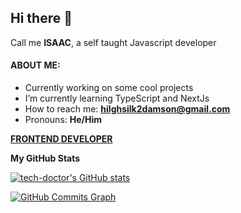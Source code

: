 ## Hi there 👋

<!--
**tech-doctor/tech-doctor** is a ✨ _special_ ✨ repository because its `README.md` (this file) appears on your GitHub profile.
-->
Call me **ISAAC**, a self taught Javascript developer

#### ABOUT ME: 

* Currently working on some cool projects
* I’m currently learning TypeScript and NextJs
* How to reach me:  **hilghsilk2damson@gmail.com**
* Pronouns: **He/Him**

**[FRONTEND DEVELOPER](https://olukaisaac.netlify.app/)**
<!-- -----------------------
**TECHNICAL WRITER** -->

<b>My GitHub Stats</b>

<a href="http://www.github.com/tech-doctor"><img src="https://github-readme-stats.vercel.app/api?username=tech-doctor&show_icons=true&hide=&count_private=true&title_color=ffffff&text_color=ffffff&icon_color=10b981&bg_color=1c1917&hide_border=true&show_icons=true" alt="tech-doctor's GitHub stats" /></a>

<a href="http://www.github.com/tech-doctor"><img src="https://activity-graph.herokuapp.com/graph?username=tech-doctor&bg_color=1c1917&color=ffffff&line=10b981&point=ffffff&area_color=1c1917&area=true&hide_border=true&custom_title=GitHub%20Commits%20Graph" alt="GitHub Commits Graph" /></a>


